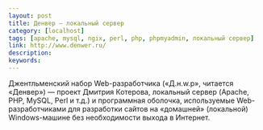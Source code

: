 ```yaml
---
layout: post
title: Денвер — локальный сервер
category: [localhost]
tags: [apache, mysql, ngix, perl, php, phpmyadmin, локальный сервер]
link: http://www.denwer.ru/
description:
keywords:
---
```


<p>Джентльменский набор Web-разработчика («Д.н.w.р», читается «Денвер») — проект Дмитрия Котерова, локальный сервер (Apache, PHP, MySQL, Perl и т.д.) и программная оболочка, используемые Web-разработчиками для разработки сайтов на «домашней» (локальной) Windows-машине без необходимости выхода в Интернет.</p>
